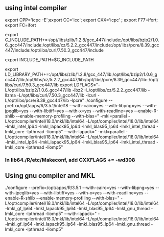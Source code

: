 ## using intel compiler ##
export CPP='icpc -E';export CC='icc'; export CXX='icpc' ; export F77=ifort; export FC=ifort

export C_INCLUDE_PATH+=:/opt/libs/zlib/1.2.8/gcc_447/include:/opt/libs/bzip2/1.0.6_gcc447/include:/opt/libs/xz/5.2.2_gcc447/include:/opt/libs/pcre/8.39_gcc447/include:/opt/libs/curl/7.50.3_gcc447/include

export INCLUDE_PATH=$C_INCLUDE_PATH

export LD_LIBRARY_PATH+=:/opt/libs/zlib/1.2.8/gcc_447/lib:/opt/libs/bzip2/1.0.6_gcc447/lib:/opt/libs/xz/5.2.2_gcc447/lib:/opt/libs/pcre/8.39_gcc447/lib::/opt/libs/curl/7.50.3_gcc447/lib
 export LDFLAGS="-L/opt/libs/bzip2/1.0.6_gcc447/lib -lbz2 -L/opt/libs/xz/5.2.2_gcc447/lib -llzma -L/opt/libs/curl/7.50.3_gcc447/lib -lcurl -L/opt/libs/pcre/8.39_gcc447/lib -lpcre"
./configure --prefix=/opt/apps/R/3.5.1/intel18  --with-cairo=yes --with-libpng=yes --with-jpeglib=yes --with-libtiff=yes  --with-x=yes --with-readline=yes --enable-R-shlib --enable-memory-profiling --with-blas=" -mkl=parallel  -L/opt/compiler/intel/18.0/mkl/lib/intel64 -L/opt/compiler/intel/18.0/lib/intel64 -lmkl_intel_lp64 -lmkl_lapack95_lp64 -lmkl_blas95_lp64 -lmkl_intel_thread -lmkl_core -lpthread -liomp5" --with-lapack=" -mkl=parallel  -L/opt/compiler/intel/18.0/mkl/lib/intel64 -L/opt/compiler/intel/18.0/lib/intel64  -lmkl_intel_lp64  -lmkl_lapack95_lp64 -lmkl_blas95_lp64 -lmkl_intel_thread -lmkl_core -lpthread -liomp5"

### In lib64./R/etc/Makeconf, add CXXFLAGS += -wd308

## Using gnu compiler and MKL
./configure --prefix=/opt/apps/R/3.5.1 --with-cairo=yes --with-libpng=yes --with-jpeglib=yes --with-libtiff=yes  --with-x=yes --with-readline=yes --enable-R-shlib --enable-memory-profiling --with-blas=" -L/opt/compiler/intel/18.0/mkl/lib/intel64 -L/opt/compiler/intel/18.0/lib/intel64 -lmkl_gf_lp64 -lmkl_lapack95_lp64 -lmkl_blas95_lp64 -lmkl_gnu_thread -lmkl_core -lpthread -liomp5" --with-lapack=" -L/opt/compiler/intel/18.0/mkl/lib/intel64 -L/opt/compiler/intel/18.0/lib/intel64  -lmkl_gf_lp64  -lmkl_lapack95_lp64 -lmkl_blas95_lp64 -lmkl_gnu_thread -lmkl_core -lpthread -liomp5"


